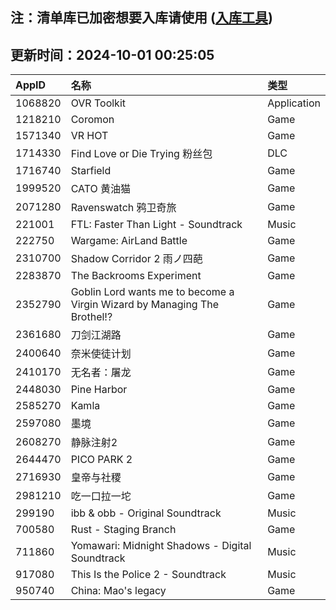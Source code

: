 ## 注：清单库已加密想要入库请使用 ([入库工具](https://github.com/BlankTMing/ManifestAutoUpdate/releases))

## 更新时间：2024-10-01 00:25:05
| AppID | 名称 | 类型  |
| :-------------------- | :----------------------------- | :----------- |
| 1068820 | OVR Toolkit| Application |
| 1218210 | Coromon| Game |
| 1571340 | VR HOT| Game |
| 1714330 | Find Love or Die Trying 粉丝包| DLC |
| 1716740 | Starfield| Game |
| 1999520 | CATO 黄油猫| Game |
| 2071280 | Ravenswatch 鸦卫奇旅| Game |
| 221001 | FTL: Faster Than Light - Soundtrack| Music |
| 222750 | Wargame: AirLand Battle| Game |
| 2310700 | Shadow Corridor 2 雨ノ四葩| Game |
| 2283870 | The Backrooms Experiment| Game |
| 2352790 | Goblin Lord wants me to become a Virgin Wizard by Managing The Brothel!?| Game |
| 2361680 | 刀剑江湖路| Game |
| 2400640 | 奈米使徒计划| Game |
| 2410170 | 无名者：屠龙| Game |
| 2448030 | Pine Harbor| Game |
| 2585270 | Kamla| Game |
| 2597080 | 墨境| Game |
| 2608270 | 静脉注射2| Game |
| 2644470 | PICO PARK 2| Game |
| 2716930 | 皇帝与社稷| Game |
| 2981210 | 吃一口拉一坨| Game |
| 299190 | ibb & obb - Original Soundtrack| Music |
| 700580 | Rust - Staging Branch| Game |
| 711860 | Yomawari: Midnight Shadows - Digital Soundtrack| Music |
| 917080 | This Is the Police 2 - Soundtrack| Music |
| 950740 | China: Mao's legacy| Game |
